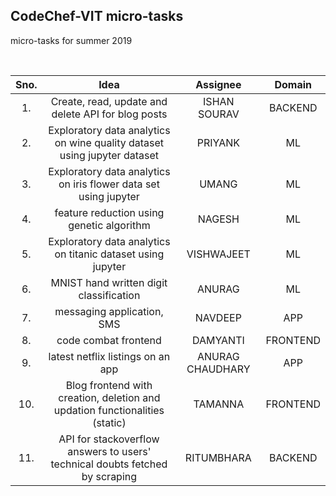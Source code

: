 ## CodeChef-VIT micro-tasks
micro-tasks for summer 2019

<br />

| Sno. | Idea | Assignee | Domain |
|:----:|:----:|:--------:|:-------:|
|1. | Create, read, update and delete API for blog posts | ISHAN SOURAV | BACKEND |
|2. | Exploratory data analytics on wine quality dataset using jupyter dataset | PRIYANK | ML |
|3. | Exploratory data analytics on iris flower data set using jupyter | UMANG | ML |
|4. | feature reduction using genetic algorithm | NAGESH | ML |
|5. | Exploratory data analytics on titanic dataset using jupyter | VISHWAJEET | ML |
|6. | MNIST hand written digit classification | ANURAG | ML |
|7. | messaging application, SMS | NAVDEEP | APP |
|8. | code combat frontend | DAMYANTI | FRONTEND |
|9. | latest netflix listings on an app | ANURAG CHAUDHARY | APP |
|10.| Blog frontend with creation, deletion and updation functionalities (static)| TAMANNA | FRONTEND | 
|11.| API for stackoverflow answers to users' technical doubts fetched by scraping | RITUMBHARA | BACKEND |
